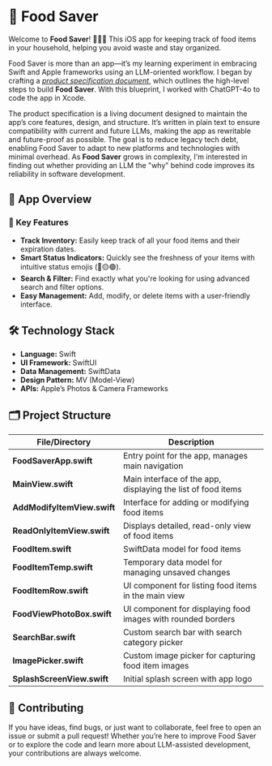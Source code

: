 # 🥫 Food Saver

Welcome to **Food Saver**! 🍕🍰🥬 This iOS app for keeping track of food items in your household, helping you avoid waste and stay organized.

Food Saver is more than an app—it’s my learning experiment in embracing Swift and Apple frameworks using an LLM-oriented workflow. I began by crafting a [*product specification document*](./product_specifications.md), which outlines the high-level steps to build **Food Saver**. With this blueprint, I worked with ChatGPT-4o to code the app in Xcode.

The product specification is a living document designed to maintain the app’s core features, design, and structure. It’s written in plain text to ensure compatibility with current and future LLMs, making the app as rewritable and future-proof as possible. The goal is to reduce legacy tech debt, enabling Food Saver to adapt to new platforms and technologies with minimal overhead. As **Food Saver** grows in complexity, I'm interested in finding out whether providing an LLM the "why" behind code improves its reliability in software development.

## 📱 App Overview

### 🌟 Key Features

- **Track Inventory:** Easily keep track of all your food items and their expiration dates.
- **Smart Status Indicators:** Quickly see the freshness of your items with intuitive status emojis (🔴🟡🟢).
- **Search & Filter:** Find exactly what you're looking for using advanced search and filter options.
- **Easy Management:** Add, modify, or delete items with a user-friendly interface.

## 🛠️ Technology Stack

- **Language:** Swift 
- **UI Framework:** SwiftUI
- **Data Management:** SwiftData 
- **Design Pattern:** MV (Model-View)
- **APIs:** Apple’s Photos & Camera Frameworks


## 🗂️ Project Structure

| File/Directory                | Description                                           |
|-------------------------------|-------------------------------------------------------|
| **FoodSaverApp.swift**         | Entry point for the app, manages main navigation      |
| **MainView.swift**             | Main interface of the app, displaying the list of food items |
| **AddModifyItemView.swift**    | Interface for adding or modifying food items          |
| **ReadOnlyItemView.swift**     | Displays detailed, read-only view of food items       |
| **FoodItem.swift**             | SwiftData model for food items                        |
| **FoodItemTemp.swift**         | Temporary data model for managing unsaved changes     |
| **FoodItemRow.swift**          | UI component for listing food items in the main view  |
| **FoodViewPhotoBox.swift**     | UI component for displaying food images with rounded borders |
| **SearchBar.swift**            | Custom search bar with search category picker         |
| **ImagePicker.swift**          | Custom image picker for capturing food item images    |
| **SplashScreenView.swift**     | Initial splash screen with app logo                   |


## 🤝 Contributing

If you have ideas, find bugs, or just want to collaborate, feel free to open an issue or submit a pull request! Whether you’re here to improve Food Saver or to explore the code and learn more about LLM-assisted development, your contributions are always welcome.
